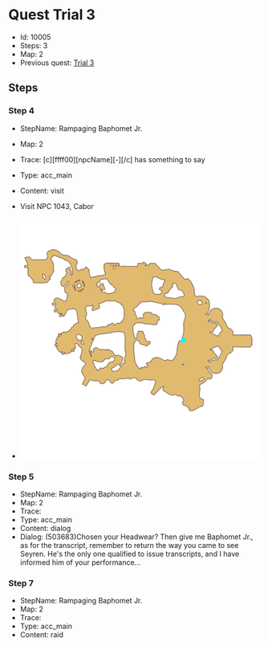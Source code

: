 # Quest Trial 3

- Id: 10005
- Steps: 3
- Map: 2
- Previous quest: [Trial 3](10004.md)

## Steps

### Step 4
- StepName:  Rampaging Baphomet Jr.
- Map:  2
- Trace:  [c][ffff00][npcName][-][/c] has something to say
- Type:  acc_main
- Content:  visit
- Visit NPC 1043, Cabor

- ![images/10005_4.png](images/10005_4.png)


### Step 5
- StepName:  Rampaging Baphomet Jr.
- Map:  2
- Trace:  
- Type:  acc_main
- Content:  dialog
- Dialog: (503683)Chosen your Headwear? Then give me Baphomet Jr., as for the transcript, remember to return the way you came to see Seyren. He's the only one qualified to issue transcripts, and I have informed him of your performance...


### Step 7
- StepName:  Rampaging Baphomet Jr.
- Map:  2
- Trace:  
- Type:  acc_main
- Content:  raid


